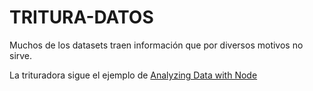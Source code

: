 # TRITURA-DATOS

Muchos de los datasets traen información que por diversos motivos no sirve.

La trituradora sigue el ejemplo de [Analyzing Data with Node
](http://learnjsdata.com/node.html)



